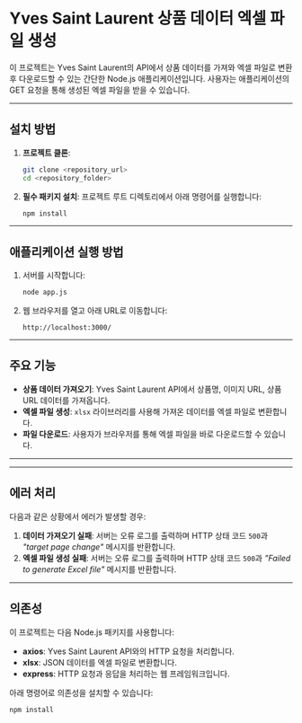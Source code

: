 
# Yves Saint Laurent 상품 데이터 엑셀 파일 생성

이 프로젝트는 Yves Saint Laurent의 API에서 상품 데이터를 가져와 엑셀 파일로 변환 후 다운로드할 수 있는 간단한 Node.js 애플리케이션입니다. 사용자는 애플리케이션의 GET 요청을 통해 생성된 엑셀 파일을 받을 수 있습니다.


---

## 설치 방법

1. **프로젝트 클론**:
   ```bash
   git clone <repository_url>
   cd <repository_folder>
   ```

2. **필수 패키지 설치**:
   프로젝트 루트 디렉토리에서 아래 명령어를 실행합니다:
   ```bash
   npm install
   ```

---

## 애플리케이션 실행 방법

1. 서버를 시작합니다:
   ```bash
   node app.js
   ```

2. 웹 브라우저를 열고 아래 URL로 이동합니다:
   ```
   http://localhost:3000/
   ```

---

## 주요 기능

- **상품 데이터 가져오기**: Yves Saint Laurent API에서 상품명, 이미지 URL, 상품 URL 데이터를 가져옵니다.
- **엑셀 파일 생성**: `xlsx` 라이브러리를 사용해 가져온 데이터를 엑셀 파일로 변환합니다.
- **파일 다운로드**: 사용자가 브라우저를 통해 엑셀 파일을 바로 다운로드할 수 있습니다.

---



---


## 에러 처리

다음과 같은 상황에서 에러가 발생할 경우:

1. **데이터 가져오기 실패**: 서버는 오류 로그를 출력하며 HTTP 상태 코드 `500`과 *"target page change"* 메시지를 반환합니다.
2. **엑셀 파일 생성 실패**: 서버는 오류 로그를 출력하며 HTTP 상태 코드 `500`과 *"Failed to generate Excel file"* 메시지를 반환합니다.


---

## 의존성

이 프로젝트는 다음 Node.js 패키지를 사용합니다:

- **axios**: Yves Saint Laurent API와의 HTTP 요청을 처리합니다.
- **xlsx**: JSON 데이터를 엑셀 파일로 변환합니다.
- **express**: HTTP 요청과 응답을 처리하는 웹 프레임워크입니다.

아래 명령어로 의존성을 설치할 수 있습니다:
```bash
npm install
```

